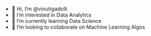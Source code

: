 - 👋 Hi, I’m @vinutigadolli
- 👀 I’m interested in Data Analytics
- 🌱 I’m currently learning Data Science
- 💞️ I’m looking to collaborate on Machine Learning Algos

<!---
vinutigadolli/vinutigadolli is a ✨ special ✨ repository because its `README.md` (this file) appears on your GitHub profile.
You can click the Preview link to take a look at your changes.
--->
